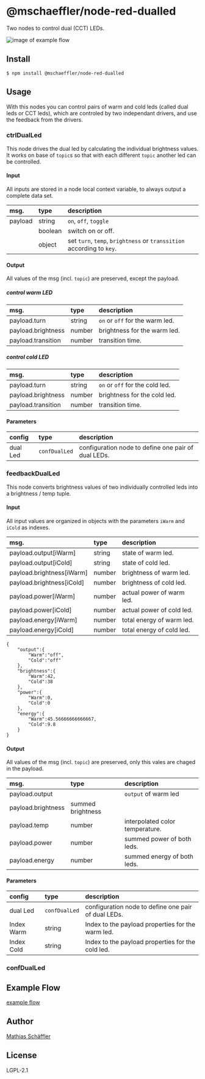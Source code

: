 # @mschaeffler/node-red-dualled

Two nodes to control dual (CCT) LEDs.

![image of example flow](https://github.com/m-schaeffler/node-red-my-nodes/raw/main/node-red-dualled/examples/dual.png)

## Install

```
$ npm install @mschaeffler/node-red-dualled
```

## Usage

With this nodes you can control pairs of warm and cold leds (called dual leds or CCT leds),
which are controled by two independant drivers, and use the feedback from the drivers.

### ctrlDualLed

This node drives the dual led by calculating the individual brightness values.
It works on base of `topic`s so that with each different `topic` another led can be controlled.

#### Input

All inputs are stored in a node local context variable, to always output a complete data set.

|msg.    | type   | description                       |
|:-------|:-------|:----------------------------------|
|payload | string | `on`, `off`, `toggle`             |
|        | boolean| switch on or off.                 |
|        | object | set `turn`, `temp`, `brightness` or `transsition` according to `key`.|

#### Output

All values of the msg (incl. `topic`) are preserved, except the payload.

##### control warm LED

|msg.    | type   | description                       |
|:-------|:-------|:----------------------------------|
|payload.turn | string | `on` or `off` for the warm led.|
|payload.brightness | number | brightness for the warm led.|
|payload.transition | number | transition time.       |

##### control cold LED

|msg.    | type   | description                       |
|:-------|:-------|:----------------------------------|
|payload.turn | string | `on` or `off` for the cold led.|
|payload.brightness | number | brightness for the cold led.|
|payload.transition | number | transition time.       |

#### Parameters

|config| type   | description                       |
|:-----|:-------|:----------------------------------|
| dual Led |`confDualLed`| configuration node to define one pair of dual LEDs.|

### feedbackDualLed

This node converts brightness values of two individually controlled leds into a brightness / temp tuple.

#### Input

All input values are organized in objects with the parameters `iWarm` and `iCold` as indexes.

|msg.    | type   | description                       |
|:-------|:-------|:----------------------------------|
|payload.output[iWarm]| string | state of warm led.   |
|payload.output[iCold]| string | state of cold led.   |
|payload.brightness[iWarm]| number | brightness of warm led.|
|payload.brightness[iCold]| number | brightness of cold led.|
|payload.power[iWarm]| number | actual power of warm led.|
|payload.power[iCold]| number | actual power of cold led.|
|payload.energy[iWarm]| number | total energy of warm led.|
|payload.energy[iCold]| number | total energy of cold led.|

```
{
    "output":{
        "Warm":"off",
        "Cold":"off"
    },
    "brightness":{
        "Warm":42,
        "Cold":38
    },
    "power":{
        "Warm":0,
        "Cold":0
    },
    "energy":{
        "Warm":45.56666666666667,
        "Cold":9.8
    }
}
```

#### Output

All values of the msg (incl. `topic`) are preserved, only this vales are chaged in the payload.

|msg.    | type   | description                       |
|:-------|:-------|:----------------------------------|
|payload.output|  | `output` of warm led              |
|payload.brightness| summed brightness                |
|payload.temp| number | interpolated color temperature.|
|payload.power| number | summed power of both leds.   |
|payload.energy| number | summed energy of both leds. |

#### Parameters

|config| type   | description                       |
|:-----|:-------|:----------------------------------|
| dual Led |`confDualLed`| configuration node to define one pair of dual LEDs.|
| Index Warm | string | Index to the payload properties for the warm led.|
| Index Cold | string | Index to the payload properties for the cold led.|

### confDualLed

## Example Flow

[example flow](https://github.com/m-schaeffler/node-red-my-nodes/raw/main/node-red-dualled/examples/dual.json)

## Author

[Mathias Schäffler](https://github.com/m-schaeffler)

## License

LGPL-2.1
